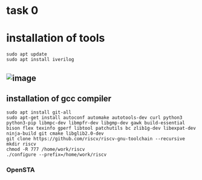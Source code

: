 # task 0
# installation of tools

```
sudo apt update
sudo apt install iverilog

```
![image](https://github.com/ajishza/openrisc/assets/73847946/445d0812-2878-4d35-9c5c-2db3486c259a)
---
## installation of  gcc compiler
```
sudo apt install git-all 
sudo apt-get install autoconf automake autotools-dev curl python3 python3-pip libmpc-dev libmpfr-dev libgmp-dev gawk build-essential bison flex texinfo gperf libtool patchutils bc zlib1g-dev libexpat-dev ninja-build git cmake libglib2.0-dev
git clone https://github.com/riscv/riscv-gnu-toolchain --recursive
mkdir riscv 
chmod -R 777 /home/work/riscv
./configure --prefix=/home/work/riscv

```
### OpenSTA
